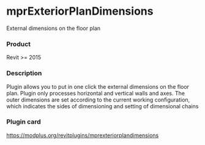 # mprExteriorPlanDimensions
External dimensions on the floor plan
### Product ###
Revit >= 2015
### Description ###
Plugin allows you to put in one click the external dimensions on the floor plan. Plugin only processes horizontal and vertical walls and axes. The outer dimensions are set according to the current working configuration, which indicates the sides of dimensioning and setting of dimensional chains
### Plugin card ###
https://modplus.org/revitplugins/mprexteriorplandimensions

